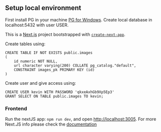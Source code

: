 ## Setup local environment

First install PG in your machine [PG for Windows](https://www.postgresql.org/download/windows/). Create local database in localhost:5432 with user USER.

This is a [Next.js](https://nextjs.org/) project bootstrapped with [`create-next-app`](https://github.com/vercel/next.js/tree/canary/packages/create-next-app).

Create tables using:

```
CREATE TABLE IF NOT EXISTS public.images
(
    id numeric NOT NULL,
    url character varying(200) COLLATE pg_catalog."default",
    CONSTRAINT images_pk PRIMARY KEY (id)
)
```

Create user and give access using:

```
CREATE USER kevin WITH PASSWORD 'qkxeAxhGb9Xp5Ep3'
GRANT SELECT ON TABLE public.images TO kevin;
```

### Frontend

Run the nextJS app: `npm run dev`, and open [http://localhost:3005](http://localhost:3005). For more Next.JS info please check the [documentation](https://nextjs.org/docs/getting-started)
